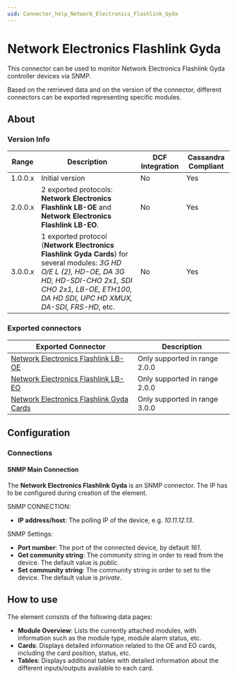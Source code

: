 ```yaml
---
uid: Connector_help_Network_Electronics_Flashlink_Gyda
---
```


# Network Electronics Flashlink Gyda

This connector can be used to monitor Network Electronics Flashlink Gyda controller devices via SNMP.

Based on the retrieved data and on the version of the connector, different connectors can be exported representing specific modules.

## About

### Version Info

| **Range** | **Description**                                                                                                                                                                                                      | **DCF Integration** | **Cassandra Compliant** |
|------------------|----------------------------------------------------------------------------------------------------------------------------------------------------------------------------------------------------------------------|---------------------|-------------------------|
| 1.0.0.x          | Initial version                                                                                                                                                                                                      | No                  | Yes                     |
| 2.0.0.x          | 2 exported protocols: **Network Electronics Flashlink LB-OE** and **Network Electronics Flashlink LB-EO**.                                                                                                           | No                  | Yes                     |
| 3.0.0.x          | 1 exported protocol (**Network Electronics Flashlink Gyda Cards**) for several modules: *3G HD O/E L (2), HD-OE, DA 3G HD, HD-SDI-CHO 2x1, SDI CHO 2x1, LB-OE, ETH100, DA HD SDI, UPC HD XMUX, DA-SDI, FRS-HD*, etc. | No                  | Yes                     |

### Exported connectors

| **Exported Connector**                                                                                            | **Description**               |
|------------------------------------------------------------------------------------------------------------------|-------------------------------|
| [Network Electronics Flashlink LB-OE](xref:Connector_help_Network_Electronics_Flashlink_LB-OE)             | Only supported in range 2.0.0 |
| [Network Electronics Flashlink LB-EO](xref:Connector_help_Network_Electronics_Flashlink_LB-EO)             | Only supported in range 2.0.0 |
| [Network Electronics Flashlink Gyda Cards](xref:Connector_help_Network_Electronics_Flashlink_Gyda_Cards) | Only supported in range 3.0.0 |

## Configuration

### Connections

#### SNMP Main Connection

The **Network Electronics Flashlink Gyda** is an SNMP connector. The IP has to be configured during creation of the element.

SNMP CONNECTION:

- **IP address/host**: The polling IP of the device, e.g. *10.11.12.13*.

SNMP Settings:

- **Port number**: The port of the connected device, by default *161*.
- **Get community string**: The community string in order to read from the device. The default value is *public*.
- **Set community string**: The community string in order to set to the device. The default value is *private*.

## How to use

The element consists of the following data pages:

- **Module Overview**: Lists the currently attached modules, with information such as the module type, module alarm status, etc.
- **Cards**: Displays detailed information related to the OE and EO cards, including the card position, status, etc.
- **Tables**: Displays additional tables with detailed information about the different inputs/outputs available to each card.
